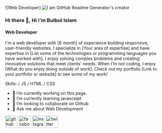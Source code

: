 ![Web Developer]
![I am GitHub Readme Generator's creator](https://scontent.fdac88-1.fna.fbcdn.net/v/t39.30808-6/278124104_552679672947984_5781435726701501307_n.jpg?_nc_cat=107&ccb=1-7&_nc_sid=e3f864&_nc_eui2=AeEkfsrq6hsI6soyeOxvfFz7yUVsGWRhn87JRWwZZGGfzp-aiLELJapmWK-X2zsiLSNdUpywRmKL13pB2gIayh0E&_nc_ohc=dIblEnpNRnQAX_-Sjmw&_nc_ht=scontent.fdac88-1.fna&oh=00_AfCffzfjs7JSKqVUzByI5uFZtbrajR2YyHH_Xmc52aa0_A&oe=64D93FF6)

### Hi there 👋, Hi i'm Bulbul Islam
#### Web Developer


I'm a web developer with [6 month] of experience building responsive, user-friendly websites. I specialize in [Your area of expertise] and have expertise in [List some of the technologies or programming languages you have worked with]. I enjoy solving complex problems and creating innovative solutions that meet clients' needs. When I'm not coding, I enjoy [What do you enjoy doing outside of work]. Check out my portfolio [Link to your portfolio or website] to see some of my work!

Skills: / JS / HTML / CSS

- 🔭 I’m currently working on this page. 
- 🌱 I’m currently learning javasceipt 
- 👯 I’m looking to collaborate on Github 
- 💬 Ask me about Web Development 


[<img src='https://cdn.jsdelivr.net/npm/simple-icons@3.0.1/icons/github.svg' alt='github' height='40'>](https://github.com/https://github.com/bulbulbi)  [<img src='https://cdn.jsdelivr.net/npm/simple-icons@3.0.1/icons/facebook.svg' alt='facebook' height='40'>](https://www.facebook.com/https://www.facebook.com/mdbulbul.islam.10048379)  [<img src='https://cdn.jsdelivr.net/npm/simple-icons@3.0.1/icons/instagram.svg' alt='instagram' height='40'>](https://www.instagram.com/https://www.instagram.com/mdbulbul9322//)  [<img src='https://cdn.jsdelivr.net/npm/simple-icons@3.0.1/icons/twitter.svg' alt='twitter' height='40'>](https://twitter.com/https://twitter.com/Mdbulbu19291342)  

